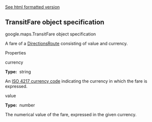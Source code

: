 [See html formatted version](https://huasofoundries.github.io/google-maps-documentation/TransitFare.html)


TransitFare object specification
--------------------------------

google.maps.TransitFare object specification

A fare of a [DirectionsRoute](https://github.com/amenadiel/google-maps-documentation/blob/master/docs/DirectionsResult.md) consisting of value and currency.

Properties

currency

**Type:**  string

An [ISO 4217 currency code](http://en.wikipedia.org/wiki/ISO_4217) indicating the currency in which the fare is expressed.

value

**Type:**  number

The numerical value of the fare, expressed in the given currency.